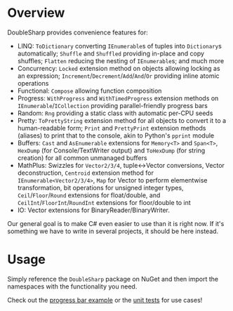 Overview
========

DoubleSharp provides convenience features for:

- LINQ: `ToDictionary` converting `IEnumerable`s of tuples into `Dictionary`s automatically; `Shuffle` and `Shuffled` providing in-place and copy shuffles; `Flatten` reducing the nesting of `IEnumerable`s; and much more
- Concurrency: `Locked` extension method on objects allowing locking as an expression; `Increment`/`Decrement`/`Add`/`And`/`Or` providing inline atomic operations
- Functional: `Compose` allowing function composition
- Progress: `WithProgress` and `WithTimedProgress` extension methods on `IEnumerable`/`ICollection` providing parallel-friendly progress bars
- Random: `Rng` providing a static class with automatic per-CPU seeds
- Pretty: `ToPrettyString` extension method for all objects to convert it to a human-readable form; `Print` and `PrettyPrint` extension methods (aliases) to print that to the console, akin to Python's `pprint` module
- Buffers: `Cast` and `AsEnumerable` extensions for `Memory<T>` and `Span<T>`, `HexDump` (for Console/TextWriter output) and `ToHexDump` (for string creation) for all common unmanaged buffers
- MathPlus: Swizzles for `Vector2/3/4`, tuple<->Vector conversions, Vector deconstruction, `Centroid` extension method for `IEnumerable<Vector2/3/4>`, `Map` for Vector to perform elementwise transformation, bit operations for unsigned integer types, `Ceil`/`Floor`/`Round` extensions for float/double, and `CeilInt`/`FloorInt`/`RoundInt` extensions for floor/double to int
- IO: Vector extensions for BinaryReader/BinaryWriter.

Our general goal is to make C# even easier to use than it is right now. If it's something we have to write in several projects, it should be here instead.

Usage
=====

Simply reference the `DoubleSharp` package on NuGet and then import the namespaces with the functionality you need.

Check out the [progress bar example](Example/Program.cs) or the [unit tests](Tests/) for use cases!